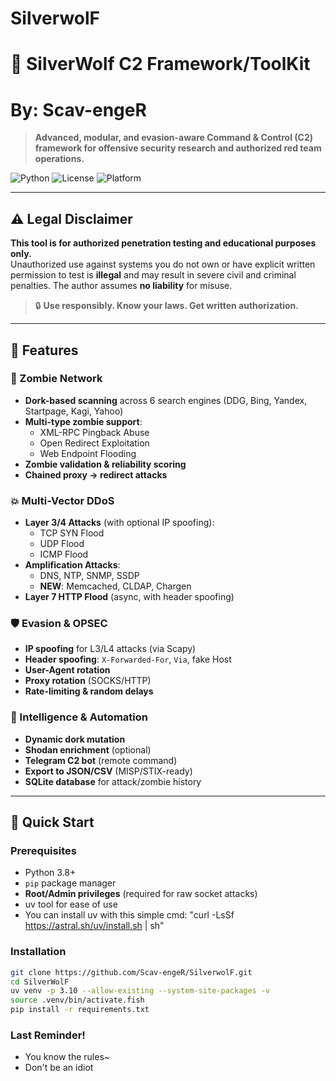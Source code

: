 # SilverwolF
# 🐺 SilverWolf C2 Framework/ToolKit
# By: Scav-engeR
> **Advanced, modular, and evasion-aware Command & Control (C2) framework for offensive security research and authorized red team operations.**

![Python](https://img.shields.io/badge/Python-3.8%2B-blue?logo=python)
![License](https://img.shields.io/badge/License-GPLv3-red)
![Platform](https://img.shields.io/badge/Platform-Linux%20%7C%20Windows%20%7C%20macOS-lightgrey)

---

## ⚠️ Legal Disclaimer

**This tool is for authorized penetration testing and educational purposes only.**  
Unauthorized use against systems you do not own or have explicit written permission to test is **illegal** and may result in severe civil and criminal penalties. The author assumes **no liability** for misuse.

> 🔒 **Use responsibly. Know your laws. Get written authorization.**

---

## 🌟 Features

### 🧟 Zombie Network
- **Dork-based scanning** across 6 search engines (DDG, Bing, Yandex, Startpage, Kagi, Yahoo)
- **Multi-type zombie support**:
  - XML-RPC Pingback Abuse
  - Open Redirect Exploitation
  - Web Endpoint Flooding
- **Zombie validation & reliability scoring**
- **Chained proxy → redirect attacks**

### 💥 Multi-Vector DDoS
- **Layer 3/4 Attacks** (with optional IP spoofing):
  - TCP SYN Flood
  - UDP Flood
  - ICMP Flood
- **Amplification Attacks**:
  - DNS, NTP, SNMP, SSDP
  - **NEW**: Memcached, CLDAP, Chargen
- **Layer 7 HTTP Flood** (async, with header spoofing)

### 🛡️ Evasion & OPSEC
- **IP spoofing** for L3/L4 attacks (via Scapy)
- **Header spoofing**: `X-Forwarded-For`, `Via`, fake Host
- **User-Agent rotation**
- **Proxy rotation** (SOCKS/HTTP)
- **Rate-limiting & random delays**

### 🧠 Intelligence & Automation
- **Dynamic dork mutation**
- **Shodan enrichment** (optional)
- **Telegram C2 bot** (remote command)
- **Export to JSON/CSV** (MISP/STIX-ready)
- **SQLite database** for attack/zombie history

---

## 🚀 Quick Start

### Prerequisites
- Python 3.8+
- `pip` package manager
- **Root/Admin privileges** (required for raw socket attacks)
- uv tool for ease of use
- You can install uv with this simple cmd: "curl -LsSf https://astral.sh/uv/install.sh | sh"

### Installation
```bash
git clone https://github.com/Scav-engeR/SilverwolF.git
cd SilverWolF
uv venv -p 3.10 --allow-existing --system-site-packages -v
source .venv/bin/activate.fish
pip install -r requirements.txt
```
### Last Reminder!
- You know the rules~
- Don't be an idiot

